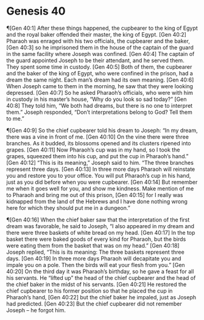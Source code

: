 # Genesis 40

¶[Gen 40:1] After these things happened, the cupbearer to the king of Egypt and the royal baker offended their master, the king of Egypt.
[Gen 40:2] Pharaoh was enraged with his two officials, the cupbearer and the baker,
[Gen 40:3] so he imprisoned them in the house of the captain of the guard in the same facility where Joseph was confined.
[Gen 40:4] The captain of the guard appointed Joseph to be their attendant, and he served them. They spent some time in custody.
[Gen 40:5] Both of them, the cupbearer and the baker of the king of Egypt, who were confined in the prison, had a dream the same night. Each man’s dream had its own meaning.
[Gen 40:6] When Joseph came to them in the morning, he saw that they were looking depressed.
[Gen 40:7] So he asked Pharaoh’s officials, who were with him in custody in his master’s house, “Why do you look so sad today?”
[Gen 40:8] They told him, “We both had dreams, but there is no one to interpret them.” Joseph responded, “Don’t interpretations belong to God? Tell them to me.”

¶[Gen 40:9] So the chief cupbearer told his dream to Joseph: “In my dream, there was a vine in front of me.
[Gen 40:10] On the vine there were three branches. As it budded, its blossoms opened and its clusters ripened into grapes.
[Gen 40:11] Now Pharaoh’s cup was in my hand, so I took the grapes, squeezed them into his cup, and put the cup in Pharaoh’s hand.”
[Gen 40:12] “This is its meaning,” Joseph said to him. “The three branches represent three days.
[Gen 40:13] In three more days Pharaoh will reinstate you and restore you to your office. You will put Pharaoh’s cup in his hand, just as you did before when you were cupbearer.
[Gen 40:14] But remember me when it goes well for you, and show me kindness. Make mention of me to Pharaoh and bring me out of this prison,
[Gen 40:15] for I really was kidnapped from the land of the Hebrews and I have done nothing wrong here for which they should put me in a dungeon.”

¶[Gen 40:16] When the chief baker saw that the interpretation of the first dream was favorable, he said to Joseph, “I also appeared in my dream and there were three baskets of white bread on my head.
[Gen 40:17] In the top basket there were baked goods of every kind for Pharaoh, but the birds were eating them from the basket that was on my head.”
[Gen 40:18] Joseph replied, “This is its meaning: The three baskets represent three days.
[Gen 40:19] In three more days Pharaoh will decapitate you and impale you on a pole. Then the birds will eat your flesh from you.”
[Gen 40:20] On the third day it was Pharaoh’s birthday, so he gave a feast for all his servants. He “lifted up” the head of the chief cupbearer and the head of the chief baker in the midst of his servants.
[Gen 40:21] He restored the chief cupbearer to his former position so that he placed the cup in Pharaoh’s hand,
[Gen 40:22] but the chief baker he impaled, just as Joseph had predicted.
[Gen 40:23] But the chief cupbearer did not remember Joseph – he forgot him.
